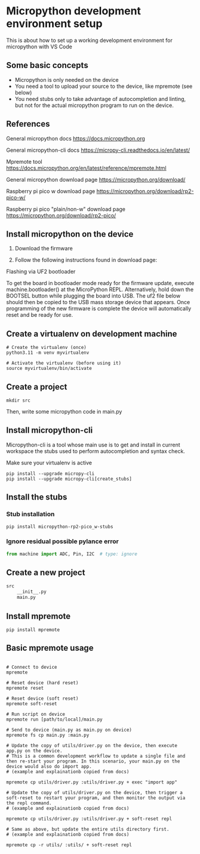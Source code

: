 # Micropython development environment setup

This is about how to set up a working development environment for micropython with VS Code

## Some basic concepts

* Micropython is only needed on the device
* You need a tool to upload your source to the device, like mpremote (see below)
* You need stubs only to take advantage of autocompletion and linting, but not for the actual micropython program to run on the device.

## References

General micropython docs
<https://docs.micropython.org>

General micropython-cli docs
<https://micropy-cli.readthedocs.io/en/latest/>

Mpremote tool
<https://docs.micropython.org/en/latest/reference/mpremote.html>

General micropython download page
<https://micropython.org/download/>

Raspberry pi pico w download page
<https://micropython.org/download/rp2-pico-w/>

Raspberry pi pico "plain/non-w" download page
<https://micropython.org/download/rp2-pico/>

## Install micropython on the device

1. Download the firmware

2. Follow the following instructions found in download page:

Flashing via UF2 bootloader

To get the board in bootloader mode ready for the
firmware update, execute machine.bootloader() at the
MicroPython REPL. Alternatively, hold down the BOOTSEL
button while plugging the board into USB. The uf2 file
below should then be copied to the USB mass storage
device that appears. Once programming of the new
firmware is complete the device will automatically
reset and be ready for use.

## Create a virtualenv on development machine

```shell
# Create the virtualenv (once)
python3.11 -m venv myvirtualenv 

# Activate the virtualenv (before using it)
source myvirtualenv/bin/activate
```

## Create a project

```shell
mkdir src
```

Then, write some micropython code in main.py

## Install micropython-cli

Micropython-cli is a tool whose main use is to get and install in current workspace the stubs used to perform autocompletion and syntax check.

Make sure your virtualenv is active

```shell
pip install --upgrade micropy-cli
pip install --upgrade micropy-cli[create_stubs]
```

## Install the stubs

### Stub installation

```shell
pip install micropython-rp2-pico_w-stubs
```

### Ignore residual possible pylance error

```python
from machine import ADC, Pin, I2C  # type: ignore

```

## Create a new project

```txt
src
    __init__.py
    main.py
```

## Install mpremote

```shell
pip install mpremote
```

## Basic mpremote usage

```shell

# Connect to device
mpremote

# Reset device (hard reset)
mpremote reset 

# Reset device (soft reset)
mpremote soft-reset

# Run script on device
mpremote run [path/to/local]/main.py  

# Send to device (main.py as main.py on device)
mpremote fs cp main.py :main.py

# Update the copy of utils/driver.py on the device, then execute app.py on the device.
# This is a common development workflow to update a single file and then re-start your program. In this scenario, your main.py on the device would also do import app.
# (example and explainationb copied from docs)

mpremote cp utils/driver.py :utils/driver.py + exec "import app"

# Update the copy of utils/driver.py on the device, then trigger a soft-reset to restart your program, and then monitor the output via the repl command.
# (example and explainationb copied from docs)

mpremote cp utils/driver.py :utils/driver.py + soft-reset repl

# Same as above, but update the entire utils directory first.
# (example and explainationb copied from docs)

mpremote cp -r utils/ :utils/ + soft-reset repl

```
